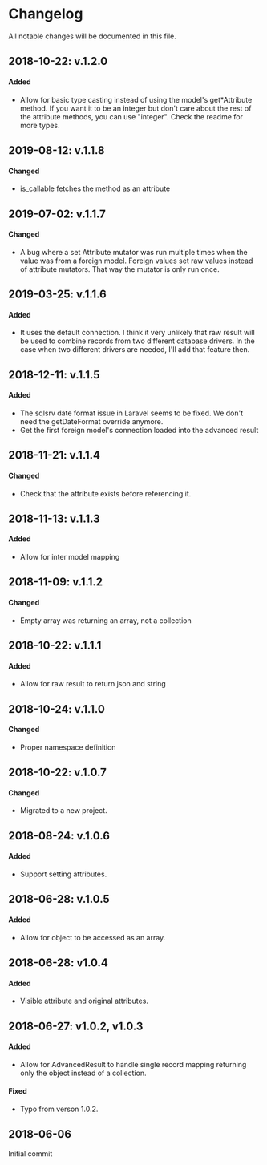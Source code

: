 # Changelog

All notable changes will be documented in this file.
## 2018-10-22: v.1.2.0
#### Added
- Allow for basic type casting instead of using the model's get*Attribute method. If you want it to be an integer but don't care about the rest of the attribute methods, you can use "integer". Check the readme for more types.

## 2019-08-12: v.1.1.8
#### Changed
-  is_callable fetches the method as an attribute

## 2019-07-02: v.1.1.7
#### Changed
- A bug where a set Attribute mutator was run multiple times when the value was from a foreign model. Foreign values set raw values instead of attribute mutators. That way the mutator is only run once.

## 2019-03-25: v.1.1.6
#### Added
- It uses the default connection. I think it very unlikely that raw result will be used to combine records from two different database drivers. In the case when two different drivers are needed, I'll add that feature then.

## 2018-12-11: v.1.1.5
#### Added
- The sqlsrv date format issue in Laravel seems to be fixed. We don't need the getDateFormat override anymore.
- Get the first foreign model's connection loaded into the advanced result

## 2018-11-21: v.1.1.4
#### Changed
- Check that the attribute exists before referencing it.

## 2018-11-13: v.1.1.3
#### Added
- Allow for inter model mapping

## 2018-11-09: v.1.1.2
#### Changed
- Empty array was returning an array, not a collection

## 2018-10-22: v.1.1.1
#### Added
- Allow for raw result to return json and string

## 2018-10-24: v.1.1.0
#### Changed
- Proper namespace definition

## 2018-10-22: v.1.0.7
#### Changed
- Migrated to a new project.

## 2018-08-24: v.1.0.6
#### Added
- Support setting attributes.

## 2018-06-28: v.1.0.5
#### Added
- Allow for object to be accessed as an array.

## 2018-06-28: v1.0.4
#### Added
- Visible attribute and original attributes.

## 2018-06-27: v1.0.2, v1.0.3
#### Added
- Allow for AdvancedResult to handle single record mapping returning only the object instead of a collection.
#### Fixed
- Typo from verson 1.0.2.

## 2018-06-06
Initial commit 